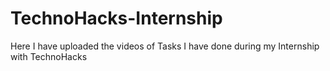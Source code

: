 # TechnoHacks-Internship
Here I have uploaded the videos of Tasks I have done during my Internship with TechnoHacks
